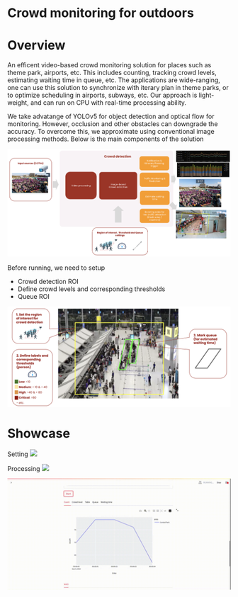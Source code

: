 # Crowd monitoring for outdoors

# Overview
An efficent video-based crowd monitoring solution for places such as theme park, airports, etc. This includes counting, tracking crowd levels, estimating waiting time in queue, etc. The applications are wide-ranging, one can use this solution to synchronize with iterary plan in theme parks, or to optimize scheduling in airports, subways, etc. Our approach is light-weight, and can run on CPU with real-time processing ability.

We take advatange of YOLOv5 for object detection and optical flow for monitoring. However, occlusion and other obstacles can downgrade the accuracy. To overcome this, we approximate using conventional image processing methods. Below is the main components of the solution


<img src="figures/ppl_monitoring.png" />

Before running, we need to setup
* Crowd detection ROI
* Define crowd levels and corresponding thresholds
* Queue ROI

<img src="figures/region_settings.png" />

<!-- TODO: # How to run -->



# Showcase

Setting
<img src="figures/demo_0.gif" />

Processing
<img src="figures/demo_1.gif" />

<img src="figures/demo_2.gif" />